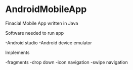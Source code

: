 # AndroidMobileApp

Finacial Mobile App written in Java 

Software needed to run app 

-Android studio
-Android device emulator


Implements

-fragments -drop down -icon navigation -swipe navigation
